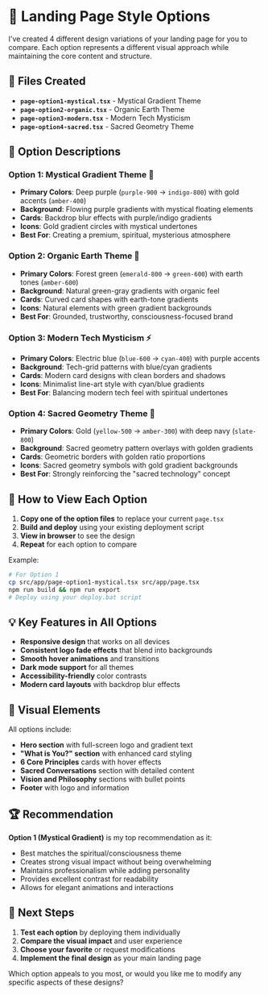# 🎨 Landing Page Style Options

I've created 4 different design variations of your landing page for you to compare. Each option represents a different visual approach while maintaining the core content and structure.

## 📁 Files Created

- **`page-option1-mystical.tsx`** - Mystical Gradient Theme
- **`page-option2-organic.tsx`** - Organic Earth Theme
- **`page-option3-modern.tsx`** - Modern Tech Mysticism
- **`page-option4-sacred.tsx`** - Sacred Geometry Theme

## 🎯 Option Descriptions

### **Option 1: Mystical Gradient Theme** 🌌
- **Primary Colors**: Deep purple (`purple-900` → `indigo-800`) with gold accents (`amber-400`)
- **Background**: Flowing purple gradients with mystical floating elements
- **Cards**: Backdrop blur effects with purple/indigo gradients
- **Icons**: Gold gradient circles with mystical undertones
- **Best For**: Creating a premium, spiritual, mysterious atmosphere

### **Option 2: Organic Earth Theme** 🌿
- **Primary Colors**: Forest green (`emerald-800` → `green-600`) with earth tones (`amber-600`)
- **Background**: Natural green-gray gradients with organic feel
- **Cards**: Curved card shapes with earth-tone gradients
- **Icons**: Natural elements with green gradient backgrounds
- **Best For**: Grounded, trustworthy, consciousness-focused brand

### **Option 3: Modern Tech Mysticism** ⚡
- **Primary Colors**: Electric blue (`blue-600` → `cyan-400`) with purple accents
- **Background**: Tech-grid patterns with blue/cyan gradients
- **Cards**: Modern card designs with clean borders and shadows
- **Icons**: Minimalist line-art style with cyan/blue gradients
- **Best For**: Balancing modern tech feel with spiritual undertones

### **Option 4: Sacred Geometry Theme** 🔮
- **Primary Colors**: Gold (`yellow-500` → `amber-300`) with deep navy (`slate-800`)
- **Background**: Sacred geometry pattern overlays with golden gradients
- **Cards**: Geometric borders with golden ratio proportions
- **Icons**: Sacred geometry symbols with gold gradient backgrounds
- **Best For**: Strongly reinforcing the "sacred technology" concept

## 🚀 How to View Each Option

1. **Copy one of the option files** to replace your current `page.tsx`
2. **Build and deploy** using your existing deployment script
3. **View in browser** to see the design
4. **Repeat** for each option to compare

Example:
```bash
# For Option 1
cp src/app/page-option1-mystical.tsx src/app/page.tsx
npm run build && npm run export
# Deploy using your deploy.bat script
```

## 💡 Key Features in All Options

- **Responsive design** that works on all devices
- **Consistent logo fade effects** that blend into backgrounds
- **Smooth hover animations** and transitions
- **Dark mode support** for all themes
- **Accessibility-friendly** color contrasts
- **Modern card layouts** with backdrop blur effects

## 🎨 Visual Elements

All options include:
- **Hero section** with full-screen logo and gradient text
- **"What is You?" section** with enhanced card styling
- **6 Core Principles** cards with hover effects
- **Sacred Conversations** section with detailed content
- **Vision and Philosophy** sections with bullet points
- **Footer** with logo and information

## 🏆 Recommendation

**Option 1 (Mystical Gradient)** is my top recommendation as it:
- Best matches the spiritual/consciousness theme
- Creates strong visual impact without being overwhelming
- Maintains professionalism while adding personality
- Provides excellent contrast for readability
- Allows for elegant animations and interactions

## 🔄 Next Steps

1. **Test each option** by deploying them individually
2. **Compare the visual impact** and user experience
3. **Choose your favorite** or request modifications
4. **Implement the final design** as your main landing page

Which option appeals to you most, or would you like me to modify any specific aspects of these designs?
